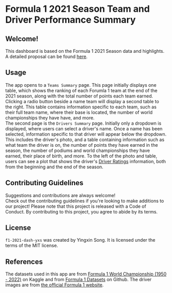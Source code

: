 # Formula 1 2021 Season Team and Driver Performance Summary
## Welcome!
This dashboard is based on the Formula 1 2021 Season data and highlights. A detailed proposal can be found [here](https://github.com/UBC-MDS/f1-2021-analysis/blob/main/reports/proposal.md).

## Usage
The app opens to a `Teams Summary` page. This page initially displays one table, which shows the ranking of each Forumla 1 team at the end of the 2021 season, along with the total number of points each team earned. <br>
Clicking a radio button beside a name team will display a second table to the right. This table contains information specific to each team, such as their full team name, where their base is located, the number of world championships they have have, and more. <br>
The second page is the `Drivers Summary` page. Initially only a dropdown is displayed, where users can select a driver's name. Once a name has been selected, information specific to that driver will appear below the dropdown. This includes the driver's photo, and a table containing information such as what team the driver is on, the number of points they have earned in the season, the number of podiums and world championships they have earned, their place of birth, and more. To the left of the photo and table, users can see a plot that shows the driver's [Driver Ratings](https://www.ea.com/games/f1/f1-22/news/f1-22-driver-ratings) information, both from the beginning and the end of the season.

## Contributing Guidelines
Suggestions and contributions are always welcome! <br>
Check out the contributing guidelines if you're looking to make additions to our project! Please note that this project is released with a Code of Conduct. By contributing to this project, you agree to abide by its terms.

## License
`f1-2021-dash-yxs` was created by Yingxin Song. It is licensed under the terms of the MIT license.

## References
The datasets used in this app are from [Formula 1 World Championship (1950 - 2022)](https://www.kaggle.com/datasets/rohanrao/formula-1-world-championship-1950-2020?select=lap_times.csv) on Kaggle and from [Formula 1 Datasets](https://github.com/toUpperCase78/formula1-datasets) on Github. The driver images are from [the official Formula 1 website](https://www.formula1.com/en/drivers.html).